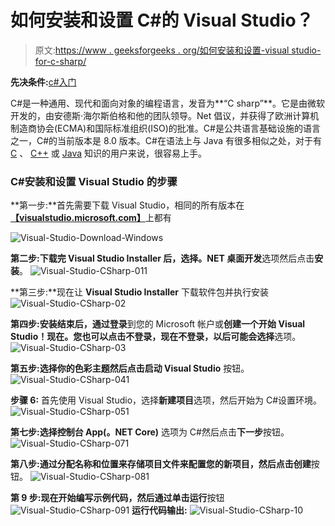 # 如何安装和设置 C#的 Visual Studio？

> 原文:[https://www . geeksforgeeks . org/如何安装和设置-visual studio-for-c-sharp/](https://www.geeksforgeeks.org/how-to-install-and-setup-visual-studio-for-c-sharp/)

**先决条件:**[c#入门](https://www.geeksforgeeks.org/introduction-to-c-sharp/)

C#是一种通用、现代和面向对象的编程语言，发音为**“C sharp”**。它是由微软开发的，由安德斯·海尔斯伯格和他的团队领导。Net 倡议，并获得了欧洲计算机制造商协会(ECMA)和国际标准组织(ISO)的批准。C#是公共语言基础设施的语言之一，C#的当前版本是 8.0 版本。C#在语法上与 Java 有很多相似之处，对于有 [C](https://www.geeksforgeeks.org/c-programming-language/) 、 [C++](https://www.geeksforgeeks.org/c-plus-plus/) 或 [Java](https://www.geeksforgeeks.org/java/) 知识的用户来说，很容易上手。

### C#安装和设置 Visual Studio 的步骤

**第一步:**首先需要下载 Visual Studio，相同的所有版本在[**【visualstudio.microsoft.com】**](https://visualstudio.microsoft.com/downloads/)上都有

![Visual-Studio-Download-Windows](img/d2b433203439a008803cd83816b2f436.png)

**第二步:**下载完 Visual Studio Installer 后，选择**。NET 桌面开发**选项然后点击**安装**。
![Visual-Studio-CSharp-011](img/dbe5e167257f9d6cf708f1f5fbec0afe.png)

**第三步:**现在让 **Visual Studio Installer** 下载软件包并执行安装
![Visual-Studio-CSharp-02](img/41cc8517098b501825ce9f4a1b9fde94.png)

**第四步:**安装结束后，通过**登录**到您的 Microsoft 帐户或**创建一个开始 Visual Studio！**现在。您也可以点击**不登录，现在不登录，以后可能会选择**选项。
![Visual-Studio-CSharp-03](img/f92c712989331f87b646902512988e53.png)

**第五步:**选择你的色彩主题然后点击**启动 Visual Studio** 按钮。
![Visual-Studio-CSharp-041](img/b80ae69c017bab35379f7dc46a39df03.png)

**步骤 6:** 首先使用 Visual Studio，选择**新建项目**选项，然后开始为 C#设置环境。
![Visual-Studio-CSharp-051](img/0f63f53ca2ec842ee356ed3453fa411b.png)

**第七步:**选择**控制台 App(。NET Core)** 选项为 C#然后点击**下一步**按钮。
![Visual-Studio-CSharp-071](img/1343a0004ef63849d0b0380b655c2628.png)

**第八步:**通过分配名称和位置来存储项目文件来配置您的新项目，然后点击**创建**按钮。
![Visual-Studio-CSharp-081](img/afe567ac689c21ec4c6e69d0aa2baae2.png)

**第 9 步:**现在开始编写示例代码，然后通过单击**运行**按钮
![Visual-Studio-CSharp-091](img/cb0df1bf4cd993056695a0dedd2740af.png)
**运行代码输出:**
![Visual-Studio-CSharp-10](img/ca415279694eea32a44423a7c395544b.png)